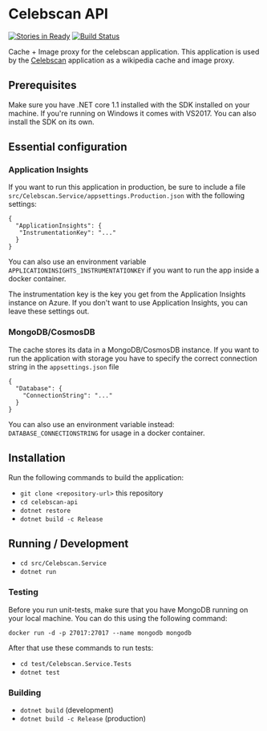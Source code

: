 # Celebscan API

[![Stories in Ready](https://badge.waffle.io/infosupport/celebscan-api.png?label=Status:%20Available&title=Ready)](https://waffle.io/infosupport/celebscan-api?utm_source=badge)
[![Build Status](https://travis-ci.org/infosupport/celebscan-api.svg?branch=master)](https://travis-ci.org/infosupport/celebscan-api)

Cache + Image proxy for the celebscan application. This application is used by the
[Celebscan](https://github.com/infosupport/celebscan) application as a wikipedia cache and image proxy.

## Prerequisites
Make sure you have .NET core 1.1 installed with the SDK installed on your machine.
If you're running on Windows it comes with VS2017. You can also install the SDK on its own.

## Essential configuration
### Application Insights
If you want to run this application in production, be sure to include a
file `src/Celebscan.Service/appsettings.Production.json` with the following settings:

```
{
  "ApplicationInsights": {
   "InstrumentationKey": "..."
  }
}
```

You can also use an environment variable `APPLICATIONINSIGHTS_INSTRUMENTATIONKEY` if you want to run the app inside a docker container.

The instrumentation key is the key you get from the Application Insights instance on Azure.
If you don't want to use Application Insights, you can leave these settings out.

### MongoDB/CosmosDB
The cache stores its data in a MongoDB/CosmosDB instance. If you want to run the application with storage you have
to specify the correct connection string in the `appsettings.json` file

```
{
  "Database": {
    "ConnectionString": "..."
  }
}
```

You can also use an environment variable instead: `DATABASE_CONNECTIONSTRING` for usage in a docker container.

## Installation
Run the following commands to build the application:

 - `git clone <repository-url>` this repository
 - `cd celebscan-api`
 - `dotnet restore`
 - `dotnet build -c Release`

## Running / Development
 - `cd src/Celebscan.Service`
 - `dotnet run`

### Testing
Before you run unit-tests, make sure that you have MongoDB running on your
local machine. You can do this using the following command:

```
docker run -d -p 27017:27017 --name mongodb mongodb
```

After that use these commands to run tests:

 - `cd test/Celebscan.Service.Tests`
 - `dotnet test`

### Building
 - `dotnet build` (development)
 - `dotnet build -c Release` (production)

